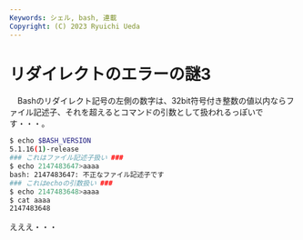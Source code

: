 ```yaml
---
Keywords: シェル, bash, 連載
Copyright: (C) 2023 Ryuichi Ueda
---
```


# リダイレクトのエラーの謎3

　Bashのリダイレクト記号の左側の数字は、32bit符号付き整数の値以内ならファイル記述子、それを超えるとコマンドの引数として扱われるっぽいです・・・。

```bash
$ echo $BASH_VERSION
5.1.16(1)-release
### これはファイル記述子扱い ###
$ echo 2147483647>aaaa
bash: 2147483647: 不正なファイル記述子です 
### これはechoの引数扱い ###
$ echo 2147483648>aaaa
$ cat aaaa
2147483648
```

えええ・・・
